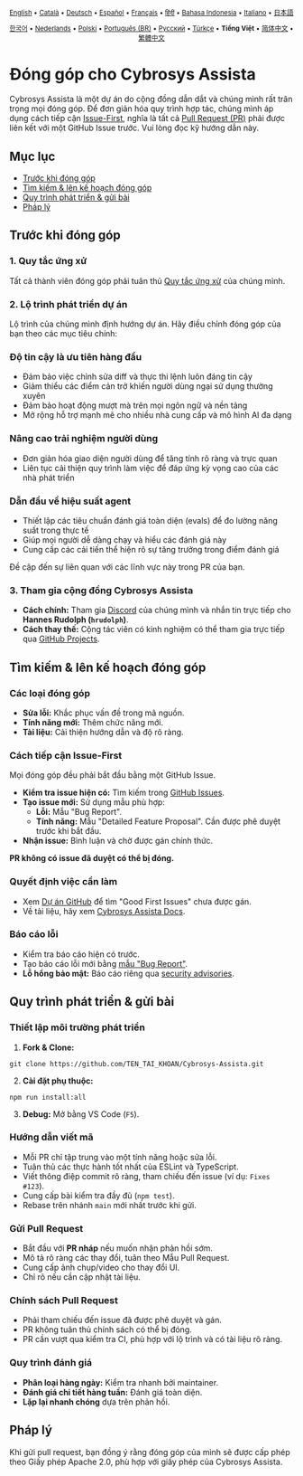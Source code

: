 <div align="center">
<sub>

[English](../../CONTRIBUTING.md) • [Català](../ca/CONTRIBUTING.md) • [Deutsch](../de/CONTRIBUTING.md) • [Español](../es/CONTRIBUTING.md) • [Français](../fr/CONTRIBUTING.md) • [हिंदी](../hi/CONTRIBUTING.md) • [Bahasa Indonesia](../id/CONTRIBUTING.md) • [Italiano](../it/CONTRIBUTING.md) • [日本語](../ja/CONTRIBUTING.md)

</sub>
<sub>

[한국어](../ko/CONTRIBUTING.md) • [Nederlands](../nl/CONTRIBUTING.md) • [Polski](../pl/CONTRIBUTING.md) • [Português (BR)](../pt-BR/CONTRIBUTING.md) • [Русский](../ru/CONTRIBUTING.md) • [Türkçe](../tr/CONTRIBUTING.md) • <b>Tiếng Việt</b> • [简体中文](../zh-CN/CONTRIBUTING.md) • [繁體中文](../zh-TW/CONTRIBUTING.md)

</sub>
</div>

# Đóng góp cho Cybrosys Assista

Cybrosys Assista là một dự án do cộng đồng dẫn dắt và chúng mình rất trân trọng mọi đóng góp. Để đơn giản hóa quy trình hợp tác, chúng mình áp dụng cách tiếp cận [Issue-First](#cách-tiếp-cận-issue-first), nghĩa là tất cả [Pull Request (PR)](#gửi-pull-request) phải được liên kết với một GitHub Issue trước. Vui lòng đọc kỹ hướng dẫn này.

## Mục lục

- [Trước khi đóng góp](#trước-khi-đóng-góp)
- [Tìm kiếm & lên kế hoạch đóng góp](#tìm-kiếm--lên-kế-hoạch-đóng-góp)
- [Quy trình phát triển & gửi bài](#quy-trình-phát-triển--gửi-bài)
- [Pháp lý](#pháp-lý)

## Trước khi đóng góp

### 1. Quy tắc ứng xử

Tất cả thành viên đóng góp phải tuân thủ [Quy tắc ứng xử](./CODE_OF_CONDUCT.md) của chúng mình.

### 2. Lộ trình phát triển dự án

Lộ trình của chúng mình định hướng dự án. Hãy điều chỉnh đóng góp của bạn theo các mục tiêu chính:

### Độ tin cậy là ưu tiên hàng đầu

- Đảm bảo việc chỉnh sửa diff và thực thi lệnh luôn đáng tin cậy
- Giảm thiểu các điểm cản trở khiến người dùng ngại sử dụng thường xuyên
- Đảm bảo hoạt động mượt mà trên mọi ngôn ngữ và nền tảng
- Mở rộng hỗ trợ mạnh mẽ cho nhiều nhà cung cấp và mô hình AI đa dạng

### Nâng cao trải nghiệm người dùng

- Đơn giản hóa giao diện người dùng để tăng tính rõ ràng và trực quan
- Liên tục cải thiện quy trình làm việc để đáp ứng kỳ vọng cao của các nhà phát triển

### Dẫn đầu về hiệu suất agent

- Thiết lập các tiêu chuẩn đánh giá toàn diện (evals) để đo lường năng suất trong thực tế
- Giúp mọi người dễ dàng chạy và hiểu các đánh giá này
- Cung cấp các cải tiến thể hiện rõ sự tăng trưởng trong điểm đánh giá

Đề cập đến sự liên quan với các lĩnh vực này trong PR của bạn.

### 3. Tham gia cộng đồng Cybrosys Assista

- **Cách chính:** Tham gia [Discord](https://discord.gg/cybrosysassista) của chúng mình và nhắn tin trực tiếp cho **Hannes Rudolph (`hrudolph`)**.
- **Cách thay thế:** Cộng tác viên có kinh nghiệm có thể tham gia trực tiếp qua [GitHub Projects](https://github.com/orgs/CybrosysAssistaInc/projects/1).

## Tìm kiếm & lên kế hoạch đóng góp

### Các loại đóng góp

- **Sửa lỗi:** Khắc phục vấn đề trong mã nguồn.
- **Tính năng mới:** Thêm chức năng mới.
- **Tài liệu:** Cải thiện hướng dẫn và độ rõ ràng.

### Cách tiếp cận Issue-First

Mọi đóng góp đều phải bắt đầu bằng một GitHub Issue.

- **Kiểm tra issue hiện có:** Tìm kiếm trong [GitHub Issues](https://github.com/CybrosysAssistaInc/Cybrosys-Assista/issues).
- **Tạo issue mới:** Sử dụng mẫu phù hợp:
    - **Lỗi:** Mẫu "Bug Report".
    - **Tính năng:** Mẫu "Detailed Feature Proposal". Cần được phê duyệt trước khi bắt đầu.
- **Nhận issue:** Bình luận và chờ được gán chính thức.

**PR không có issue đã duyệt có thể bị đóng.**

### Quyết định việc cần làm

- Xem [Dự án GitHub](https://github.com/orgs/CybrosysAssistaInc/projects/1) để tìm "Good First Issues" chưa được gán.
- Về tài liệu, hãy xem [Cybrosys Assista Docs](https://github.com/CybrosysAssistaInc/Cybrosys-Assista-Docs).

### Báo cáo lỗi

- Kiểm tra báo cáo hiện có trước.
- Tạo báo cáo lỗi mới bằng [mẫu "Bug Report"](https://github.com/CybrosysAssistaInc/Cybrosys-Assista/issues/new/choose).
- **Lỗ hổng bảo mật:** Báo cáo riêng qua [security advisories](https://github.com/CybrosysAssistaInc/Cybrosys-Assista/security/advisories/new).

## Quy trình phát triển & gửi bài

### Thiết lập môi trường phát triển

1. **Fork & Clone:**

```
git clone https://github.com/TEN_TAI_KHOAN/Cybrosys-Assista.git
```

2. **Cài đặt phụ thuộc:**

```
npm run install:all
```

3. **Debug:** Mở bằng VS Code (`F5`).

### Hướng dẫn viết mã

- Mỗi PR chỉ tập trung vào một tính năng hoặc sửa lỗi.
- Tuân thủ các thực hành tốt nhất của ESLint và TypeScript.
- Viết thông điệp commit rõ ràng, tham chiếu đến issue (ví dụ: `Fixes #123`).
- Cung cấp bài kiểm tra đầy đủ (`npm test`).
- Rebase trên nhánh `main` mới nhất trước khi gửi.

### Gửi Pull Request

- Bắt đầu với **PR nháp** nếu muốn nhận phản hồi sớm.
- Mô tả rõ ràng các thay đổi, tuân theo Mẫu Pull Request.
- Cung cấp ảnh chụp/video cho thay đổi UI.
- Chỉ rõ nếu cần cập nhật tài liệu.

### Chính sách Pull Request

- Phải tham chiếu đến issue đã được phê duyệt và gán.
- PR không tuân thủ chính sách có thể bị đóng.
- PR cần vượt qua kiểm tra CI, phù hợp với lộ trình và có tài liệu rõ ràng.

### Quy trình đánh giá

- **Phân loại hàng ngày:** Kiểm tra nhanh bởi maintainer.
- **Đánh giá chi tiết hàng tuần:** Đánh giá toàn diện.
- **Lặp lại nhanh chóng** dựa trên phản hồi.

## Pháp lý

Khi gửi pull request, bạn đồng ý rằng đóng góp của mình sẽ được cấp phép theo Giấy phép Apache 2.0, phù hợp với giấy phép của Cybrosys Assista.
